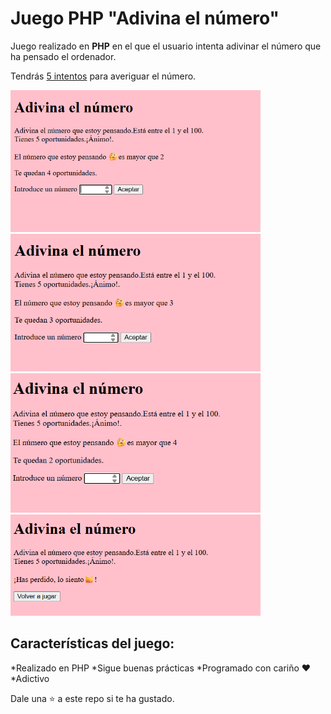 # Juego PHP "Adivina el número"

Juego realizado en **PHP** en el que el usuario intenta adivinar el número que ha pensado el ordenador.

Tendrás <ins>5 intentos</ins> para averiguar el número.

<img  width="400px" src="img/img1.png">
<img width="400px"  src="img/img2.png">
<img width="400px"  src="img/img3.png">
<img width="400px"  src="img/img4.png">

##  Características del juego:

*Realizado en PHP
*Sigue buenas prácticas
*Programado con cariño ❤️
*Adictivo

Dale una ⭐ a este repo si te ha gustado.
